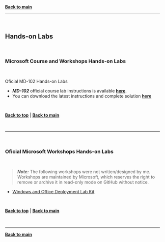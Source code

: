 <br/>

[**Back to main**](./README.md)

---

<br/>

<a id="hands-on-labs" />

## Hands-on Labs

<br/>

### Microsoft Course and Workshops Hands-on Labs

<br/>

Oficial MD-102 Hands-on Labs

* ***MD-102*** official course lab instructions is available [**here**](https://github.com/MicrosoftLearning/MD-102T00-Microsoft-365-Endpoint-Administrator/tree/master/Instructions/Labs). 
* You can download the latest instructions and complete solution [**here**](https://github.com/MicrosoftLearning/MD-102T00-Microsoft-365-Endpoint-Administrators)

<br/>

[**Back to top**](#top) | [**Back to main**](README.md)

<br/>

<!--

---

<br/>

<a id="softwarelist" />

### Software List for Hands-on Labs

<br/>

Required software to run the course and workshop hands-on labs available [**here**](./Lab-Setup.md)

<br/>

[**Back to top**](#top) | [**Back to main**](README.md)

<br/>

-->
---

<br/>

### Oficial Microsoft Workshops Hands-on Labs

<br/>

> ***Note:*** The following workshops were not written/designed by me. Workshops are maintained by Microsoft, which reserves the right to remove or archive it in read-only mode on GitHub without notice.

* [Windows and Office Deployment Lab Kit](https://docs.microsoft.com/microsoft-365/enterprise/modern-desktop-deployment-and-management-lab?view=o365-worldwide)


<br/>

[**Back to top**](#top) | [**Back to main**](README.md)

<br/>


---

[**Back to main**](./README.md)
